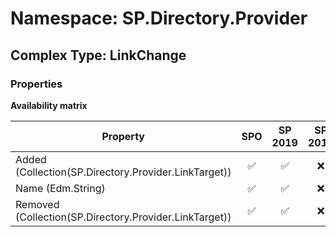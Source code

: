 # Namespace: SP.Directory.Provider

## Complex Type: LinkChange

### Properties

**Availability matrix**

Property | SPO | SP 2019 | SP 2016 | SP 2013
----------|:---:|:-------:|:-------:|:-------
Added (Collection(SP.Directory.Provider.LinkTarget)) | ✅ | ✅ | ❌ | ❌
Name (Edm.String) | ✅ | ✅ | ❌ | ❌
Removed (Collection(SP.Directory.Provider.LinkTarget)) | ✅ | ✅ | ❌ | ❌
